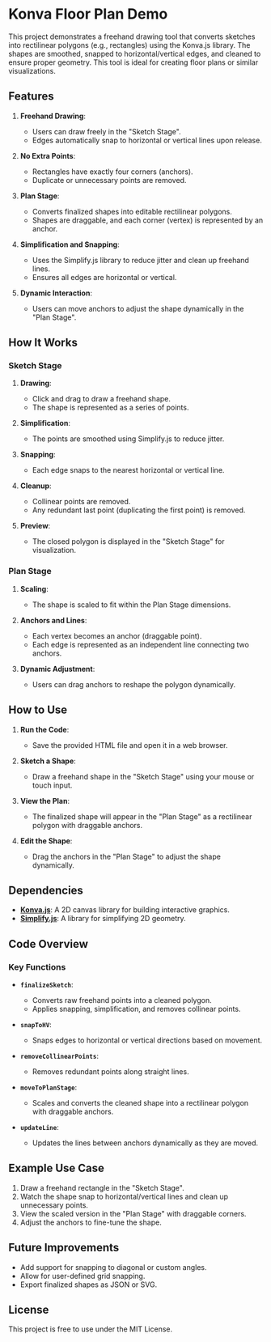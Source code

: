 # Konva Floor Plan Demo

This project demonstrates a freehand drawing tool that converts sketches into rectilinear polygons (e.g., rectangles) using the Konva.js library. The shapes are smoothed, snapped to horizontal/vertical edges, and cleaned to ensure proper geometry. This tool is ideal for creating floor plans or similar visualizations.

## Features

1. **Freehand Drawing**:
   - Users can draw freely in the "Sketch Stage".
   - Edges automatically snap to horizontal or vertical lines upon release.

2. **No Extra Points**:
   - Rectangles have exactly four corners (anchors).
   - Duplicate or unnecessary points are removed.

3. **Plan Stage**:
   - Converts finalized shapes into editable rectilinear polygons.
   - Shapes are draggable, and each corner (vertex) is represented by an anchor.

4. **Simplification and Snapping**:
   - Uses the Simplify.js library to reduce jitter and clean up freehand lines.
   - Ensures all edges are horizontal or vertical.

5. **Dynamic Interaction**:
   - Users can move anchors to adjust the shape dynamically in the "Plan Stage".

## How It Works

### Sketch Stage
1. **Drawing**:
   - Click and drag to draw a freehand shape.
   - The shape is represented as a series of points.

2. **Simplification**:
   - The points are smoothed using Simplify.js to reduce jitter.

3. **Snapping**:
   - Each edge snaps to the nearest horizontal or vertical line.

4. **Cleanup**:
   - Collinear points are removed.
   - Any redundant last point (duplicating the first point) is removed.

5. **Preview**:
   - The closed polygon is displayed in the "Sketch Stage" for visualization.

### Plan Stage
1. **Scaling**:
   - The shape is scaled to fit within the Plan Stage dimensions.

2. **Anchors and Lines**:
   - Each vertex becomes an anchor (draggable point).
   - Each edge is represented as an independent line connecting two anchors.

3. **Dynamic Adjustment**:
   - Users can drag anchors to reshape the polygon dynamically.

## How to Use

1. **Run the Code**:
   - Save the provided HTML file and open it in a web browser.

2. **Sketch a Shape**:
   - Draw a freehand shape in the "Sketch Stage" using your mouse or touch input.

3. **View the Plan**:
   - The finalized shape will appear in the "Plan Stage" as a rectilinear polygon with draggable anchors.

4. **Edit the Shape**:
   - Drag the anchors in the "Plan Stage" to adjust the shape dynamically.

## Dependencies

- **[Konva.js](https://konvajs.org/)**: A 2D canvas library for building interactive graphics.
- **[Simplify.js](https://github.com/mourner/simplify-js)**: A library for simplifying 2D geometry.

## Code Overview

### Key Functions

- **`finalizeSketch`**:
  - Converts raw freehand points into a cleaned polygon.
  - Applies snapping, simplification, and removes collinear points.

- **`snapToHV`**:
  - Snaps edges to horizontal or vertical directions based on movement.

- **`removeCollinearPoints`**:
  - Removes redundant points along straight lines.

- **`moveToPlanStage`**:
  - Scales and converts the cleaned shape into a rectilinear polygon with draggable anchors.

- **`updateLine`**:
  - Updates the lines between anchors dynamically as they are moved.

## Example Use Case

1. Draw a freehand rectangle in the "Sketch Stage".
2. Watch the shape snap to horizontal/vertical lines and clean up unnecessary points.
3. View the scaled version in the "Plan Stage" with draggable corners.
4. Adjust the anchors to fine-tune the shape.

## Future Improvements

- Add support for snapping to diagonal or custom angles.
- Allow for user-defined grid snapping.
- Export finalized shapes as JSON or SVG.

## License

This project is free to use under the MIT License.

